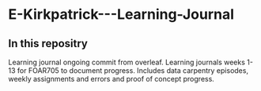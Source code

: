# E-Kirkpatrick---Learning-Journal
## In this repositry
Learning journal ongoing commit from overleaf.
Learning journals weeks 1-13 for FOAR705 to document progress.
Includes data carpentry episodes, weekly assignments and errors and proof of concept progress.
